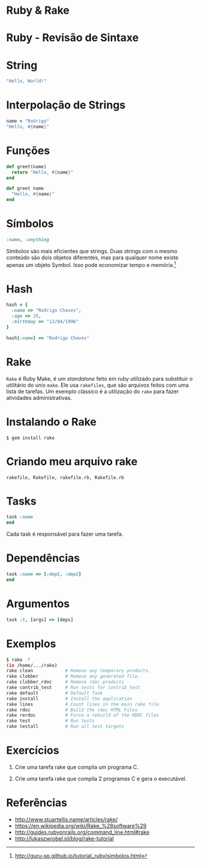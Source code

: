 # Ruby & Rake

# Ruby - Revisão de Sintaxe

# String 

```ruby
"Hello, World!"
```

# Interpolação de Strings

```ruby
name = "Rodrigo"
"Hello, #{name}"
```

# Funções

```ruby
def greet(name)
  return "Hello, #{name}"
end
```

```ruby
def greet name
  "Hello, #{name}"
end
```

# Símbolos

```ruby
:name, :anything
```

Símbolos são mais eficientes que strings. Duas strings com o mesmo conteúdo são 
dois objetos diferentes, mas para qualquer nome existe apenas um objeto Symbol. 
Isso pode economizar tempo e memória.[^1]

[^1]: http://guru-sp.github.io/tutorial_ruby/simbolos.html

# Hash

```ruby
hash = {
  :name => "Rodrigo Chaves",
  :age => 20,
  :birthday => "12/04/1996"
}

hash[:name] == "Rodrigo Chaves"
```

# Rake

`Rake` é Ruby Make, é um *standalone* feito em ruby utilizado para substituir
o utilitário do unix `make`. Ele usa `rakefiles`, que são arquivos feitos
com uma lista de tarefas. Um exemplo clássico é a utilização do `rake` para
fazer atividades administrativas.

# Instalando o Rake

`$ gem install rake`

# Criando meu arquivo rake

```rakefile, Rakefile, rakefile.rb, Rakefile.rb```

# Tasks

```ruby
task :name
end
```

Cada task é responsável para fazer uma tarefa.

# Dependências

```ruby
task :name => [:dep1, :dep2]
end
```

# Argumentos

```ruby
task :t, [args] => [deps]
```

# Exemplos

```bash
$ rake -T
(in /home/.../rake)
rake clean            # Remove any temporary products.
rake clobber          # Remove any generated file.
rake clobber_rdoc     # Remove rdoc products
rake contrib_test     # Run tests for contrib_test
rake default          # Default Task
rake install          # Install the application
rake lines            # Count lines in the main rake file
rake rdoc             # Build the rdoc HTML Files
rake rerdoc           # Force a rebuild of the RDOC files
rake test             # Run tests
rake testall          # Run all test targets
```

# Exercícios

1. Crie uma tarefa rake que compila um programa C.

2. Crie uma tarefa rake que compila 2 programas C e gera o executável.

# Referências

+ http://www.stuartellis.name/articles/rake/
+ https://en.wikipedia.org/wiki/Rake_%28software%29
+ http://guides.rubyonrails.org/command_line.html#rake
+ http://lukaszwrobel.pl/blog/rake-tutorial